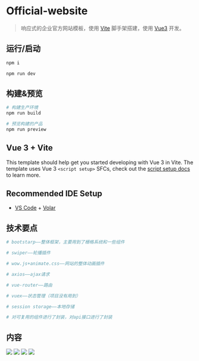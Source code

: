 # Official-website

> 响应式的企业官方网站模板，使用 [Vite](https://cn.vitejs.dev/) 脚手架搭建，使用 [Vue3](https://cn.vuejs.org/) 开发。

## 运行/启动

```bash
npm i

npm run dev
```

## 构建&预览

```bash
# 构建生产环境
npm run build

# 预览构建的产品
npm run preview
```

## Vue 3 + Vite

This template should help get you started developing with Vue 3 in Vite. The template uses Vue 3 `<script setup>` SFCs, check out the [script setup docs](https://v3.vuejs.org/api/sfc-script-setup.html#sfc-script-setup) to learn more.

## Recommended IDE Setup

- [VS Code](https://code.visualstudio.com/) + [Volar](https://marketplace.visualstudio.com/items?itemName=Vue.volar)

## 技术要点

```bash
# bootstarp——整体框架，主要用到了栅格系统和一些组件

# swiper——轮播插件

# wow.js+animate.css——网站的整体动画插件

# axios——ajax请求

# vue-router——路由

# vuex——状态管理（项目没有用到）

# session storage——本地存储

# 对可复用的组件进行了封装，对api接口进行了封装
```

## 内容

![](./screenshots/screenshot_1.png)
![](./screenshots/screenshot_2.png)
![](./screenshots/screenshot_3.png)
![](./screenshots/screenshot_4.png)

